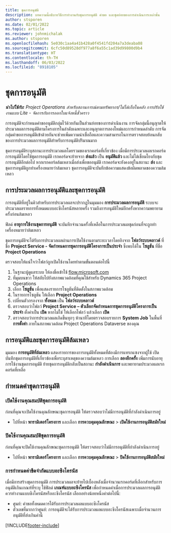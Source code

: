```yaml
---
title: ชุดการอนุมัติ
description: บทความนี้อธิบายวิธีการทำงานกับชุดการอนุมัติ คำขอ และชุดย่อยของการดำเนินการเหล่านั้น
author: stsporen
ms.date: 02/01/2022
ms.topic: article
ms.reviewer: johnmichalak
ms.author: stsporen
ms.openlocfilehash: 5e030c1aa4a41b428a0f4541fd204a7a3deaba08
ms.sourcegitcommit: 6cfc50d89528df977a8f6a55c1ad39d99800d9b4
ms.translationtype: HT
ms.contentlocale: th-TH
ms.lasthandoff: 06/03/2022
ms.locfileid: "8918105"
---
```

# <a name="approval-sets"></a>ชุดการอนุมัติ

_**นำไปใช้กับ:** Project Operations สำหรับสถานการณ์ตามทรัพยากร/ไม่ได้เก็บในคลัง การปรับใช้งานแบบ Lite - จัดการกับการออกใบแจ้งหนี้ชั่วคราว_

การอนุมัติจะกำหนดคำขออนุมัติกลุ่มไว้ด้วยกันเป็นส่วนย่อยของการดำเนินงาน การจัดกลุ่มนี้อนุญาตให้ประมวลผลการอนุมัติตามโครงการในลำดับเฉพาะและอนุญาตการลองใหม่และการกำหนดลำดับ การจัดกลุ่มคำขอการอนุมัติเข้าด้วยกันจะช่วยเพิ่มความน่าเชื่อถือและความสามารถในการตรวจสอบย้อนกลับของการประมวลผลการอนุมัติสำหรับการอนุมัติปริมาณมาก

ชุดการอนุมัติระบุสถานะการประมวลผลโดยรวมของเรกคอร์ดที่เกี่ยวข้อง เมื่อมีการประมวลผลเรกคอร์ดการอนุมัติโดยใช้ชุดการอนุมัติ เรกคอร์ดจะย้ายจาก **ส่งแล้ว** เป็น **อนุมัติแล้ว** และไม่ได้เชื่อมโยงกับชุดการอนุมัติอีกต่อไป หากเรกคอร์ดล้มเหลวเมื่อส่งเพื่อขออนุมัติ เรกคอร์ดจะยังคงอยู่ในสถานะ **ส่ง** และชุดการอนุมัติถูกทำเครื่องหมายว่าล้มเหลว ชุดการอนุมัติจะบันทึกข้อความแสดงข้อผิดพลาดของความล้มเหลว

## <a name="processing-approvals-and-approval-sets"></a>การประมวลผลการอนุมัติและชุดการอนุมัติ
การอนุมัติที่อยู่ในคิวสำหรับการประมวลผลจะปรากฏในมุมมอง **การประมวลผลการอนุมัติ** ระบบจะประมวลผลรายการทั้งหมดแบบอะซิงโครนัสหลายครั้ง รวมถึงการอนุมัติใหม่อีกครั้งหากความพยายามครั้งก่อนล้มเหลว

ฟิลด์ **อายุการใช้งานชุดการอนุมัติ** จะบันทึกจำนวนครั้งที่เหลือในการประมวลผลชุดก่อนที่จะถูกทำเครื่องหมายว่าล้มเหลว

ชุดการอนุมัติจะได้รับการประมวลผลผ่านการเปิดใช้งานตามระยะเวลาโดยอิงจาก **โฟลว์ระบบคลาวด์** ที่ชื่อ **Project Service - จัดกำหนดการชุดการอนุมัติโครงการเป็นประจำ** ซึ่งพบได้ใน **โซลูชัน** ที่ชื่อ **Project Operations** 

ตรวจสอบให้แน่ใจว่าโฟลว์ถูกเปิดใช้งานโดยทำตามขั้นตอนต่อไปนี้

1. ในฐานะผู้ดูแลระบบ ให้ลงชื่อเข้าใช้ [flow.microsoft.com](https://powerautomate.microsoft.com)
2. ที่มุมบนขวา ให้สลับไปยังสภาพแวดล้อมที่คุณใช้สำหรับ Dynamics 365 Project Operations
3. เลือก **โซลูชัน** เพื่อแสดงรายการโซลูชันที่ติดตั้งในสภาพแวดล้อม
4. ในรายการโซลูชัน ให้เลือก **Project Operations**
5. เปลี่ยนตัวกรองจาก **ทั้งหมด** เป็น **โฟลว์ระบบคลาวด์**
6. ตรวจสอบว่าโฟลว์ **Project Service – ตัวเลือกจัดกำหนดการชุดการอนุมัติโครงการเป็นประจำ** ตั้งค่าเป็น **เปิด** หากไม่ใช่ ให้เลือกโฟลว์ แล้วเลือก **เปิด**
7. ตรวจสอบว่าการประมวลผลเกิดขึ้นทุกๆ ห้านาทีโดยตรวจสอบรายการ **System Job** ในพื้นที่ **การตั้งค่า** ภายในสภาพแวดล้อม Project Operations Dataverse ของคุณ

## <a name="failed-approvals-and-approval-sets"></a>การอนุมัติและชุดการอนุมัติล้มเหลว
มุมมอง **การอนุมัติที่ล้มเหลว** แสดงรายการของการอนุมัติทั้งหมดที่ต้องมีการแทรกแซงจากผู้ใช้ เปิดบันทึกชุดการอนุมัติที่เกี่ยวข้องเพื่อระบุสาเหตุของความล้มเหลว
การเลือก **ลองอีกครั้ง** เพิ่มการนับอายุการใช้งานชุดการอนุมัติ ย้ายชุดการอนุมัติกลับเป็นสถานะ **กำลังดำเนินการ** และพยายามประมวลผลเรกคอร์ดที่เหลือ

## <a name="configure-approval-sets"></a>กำหนดค่าชุดการอนุมัติ

### <a name="enable-the-approval-sets-feature"></a>เปิดใช้งานคุณสมบัติชุดการอนุมัติ
ก่อนที่คุณจะเปิดใช้งานคุณลักษณะชุดการอนุมัติ ให้ตรวจสอบว่าไม่มีการอนุมัติที่กำลังดำเนินการอยู่

- ไปที่หน้า **พารามิเตอร์โครงการ** และเลือก **การควบคุมคุณลักษณะ** > **เปิดใช้งานการอนุมัติสมัยใหม่**

### <a name="turn-off-the-approval-sets-feature"></a>ปิดใช้งานคุณสมบัติชุดการอนุมัติ
ก่อนที่คุณจะปิดใช้งานคุณลักษณะชุดการอนุมัติ ให้ตรวจสอบว่าไม่มีการอนุมัติที่กำลังดำเนินการอยู่

- ไปที่หน้า **พารามิเตอร์โครงการ** และเลือก **การควบคุมคุณลักษณะ** > **ปิดใช้งานการอนุมัติสมัยใหม่**

### <a name="configuring-the-asynchronous-threshold"></a>การกำหนดค่าขีดจำกัดแบบอะซิงโครนัส 
เมื่อมีการสร้างชุดการอนุมัติ การประมวลผลจะย้ายไปเบื้องหลังเมื่อจำนวนเรกคอร์ดที่เลือกสำหรับการอนุมัติเกินเกณฑ์ที่ระบุ ใช้ฟิลด์ **เกณฑ์แบบอะซิงโครนัส** เพื่อกำหนดค่าเมื่อการประมวลผลการอนุมัติควรทำงานแบบซิงโครนัสหรืออะซิงโครนัส เลือกอย่างน้อยหนึ่งค่าต่อไปนี้:

  - ศูนย์: คำขอทั้งหมดควรได้รับการประมวลผลแบบอะซิงโครนัส 
  - ตัวเลขที่มากกว่าศูนย์: การอนุมัติจะได้รับการประมวลผลแบบอะซิงโครนัสเฉพาะเมื่อจำนวนการอนุมัติที่ส่งเกินค่านี้

[!INCLUDE[footer-include](../includes/footer-banner.md)]
